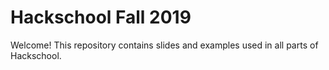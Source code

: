 # Hackschool Fall 2019
Welcome! This repository contains slides and examples used in all parts of Hackschool. 
